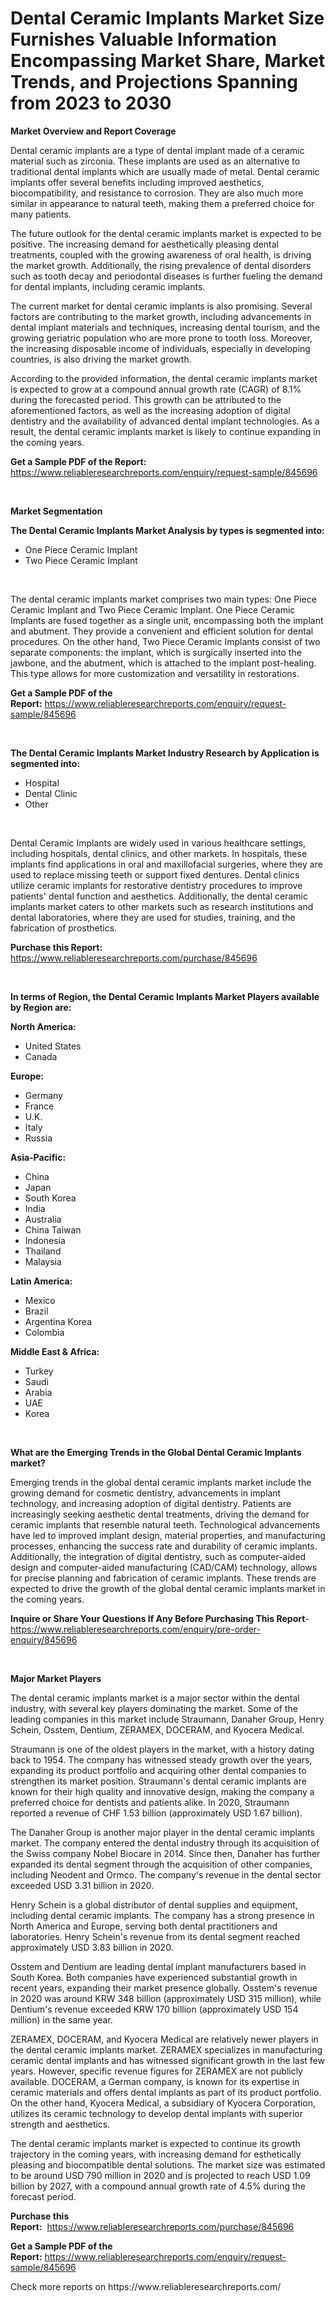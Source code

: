 <p><h1>Dental Ceramic Implants Market Size Furnishes Valuable Information Encompassing Market Share, Market Trends, and Projections Spanning from 2023 to 2030</h1></p><p><strong>Market Overview and Report Coverage</strong></p>
<p><p>Dental ceramic implants are a type of dental implant made of a ceramic material such as zirconia. These implants are used as an alternative to traditional dental implants which are usually made of metal. Dental ceramic implants offer several benefits including improved aesthetics, biocompatibility, and resistance to corrosion. They are also much more similar in appearance to natural teeth, making them a preferred choice for many patients.</p><p>The future outlook for the dental ceramic implants market is expected to be positive. The increasing demand for aesthetically pleasing dental treatments, coupled with the growing awareness of oral health, is driving the market growth. Additionally, the rising prevalence of dental disorders such as tooth decay and periodontal diseases is further fueling the demand for dental implants, including ceramic implants.</p><p>The current market for dental ceramic implants is also promising. Several factors are contributing to the market growth, including advancements in dental implant materials and techniques, increasing dental tourism, and the growing geriatric population who are more prone to tooth loss. Moreover, the increasing disposable income of individuals, especially in developing countries, is also driving the market growth.</p><p>According to the provided information, the dental ceramic implants market is expected to grow at a compound annual growth rate (CAGR) of 8.1% during the forecasted period. This growth can be attributed to the aforementioned factors, as well as the increasing adoption of digital dentistry and the availability of advanced dental implant technologies. As a result, the dental ceramic implants market is likely to continue expanding in the coming years.</p></p>
<p><strong>Get a Sample PDF of the Report:</strong> <a href="https://www.reliableresearchreports.com/enquiry/request-sample/845696">https://www.reliableresearchreports.com/enquiry/request-sample/845696</a></p>
<p>&nbsp;</p>
<p><strong>Market Segmentation</strong></p>
<p><strong>The Dental Ceramic Implants Market Analysis by types is segmented into:</strong></p>
<p><ul><li>One Piece Ceramic Implant</li><li>Two Piece Ceramic Implant</li></ul></p>
<p>&nbsp;</p>
<p><p>The dental ceramic implants market comprises two main types: One Piece Ceramic Implant and Two Piece Ceramic Implant. One Piece Ceramic Implants are fused together as a single unit, encompassing both the implant and abutment. They provide a convenient and efficient solution for dental procedures. On the other hand, Two Piece Ceramic Implants consist of two separate components: the implant, which is surgically inserted into the jawbone, and the abutment, which is attached to the implant post-healing. This type allows for more customization and versatility in restorations.</p></p>
<p><strong>Get a Sample PDF of the Report:</strong>&nbsp;<a href="https://www.reliableresearchreports.com/enquiry/request-sample/845696">https://www.reliableresearchreports.com/enquiry/request-sample/845696</a></p>
<p>&nbsp;</p>
<p><strong>The Dental Ceramic Implants Market Industry Research by Application is segmented into:</strong></p>
<p><ul><li>Hospital</li><li>Dental Clinic</li><li>Other</li></ul></p>
<p>&nbsp;</p>
<p><p>Dental Ceramic Implants are widely used in various healthcare settings, including hospitals, dental clinics, and other markets. In hospitals, these implants find applications in oral and maxillofacial surgeries, where they are used to replace missing teeth or support fixed dentures. Dental clinics utilize ceramic implants for restorative dentistry procedures to improve patients' dental function and aesthetics. Additionally, the dental ceramic implants market caters to other markets such as research institutions and dental laboratories, where they are used for studies, training, and the fabrication of prosthetics.</p></p>
<p><strong>Purchase this Report:</strong>&nbsp; <a href="https://www.reliableresearchreports.com/purchase/845696">https://www.reliableresearchreports.com/purchase/845696</a></p>
<p>&nbsp;</p>
<p><strong>In terms of Region, the Dental Ceramic Implants Market Players available by Region are:</strong></p>
<p>
    <p> <strong> North America: </strong>
        <ul>
            <li>United States</li>
            <li>Canada</li>
        </ul>
        </p> 
    <p> <strong> Europe: </strong>
        <ul>
            <li>Germany</li>
            <li>France</li>
            <li>U.K.</li>
            <li>Italy</li>
            <li>Russia</li>
        </ul>
        </p> 
    <p> <strong> Asia-Pacific: </strong>
        <ul>
            <li>China</li>
            <li>Japan</li>
            <li>South Korea</li>
            <li>India</li>
            <li>Australia</li>
            <li>China Taiwan</li>
            <li>Indonesia</li>
            <li>Thailand</li>
            <li>Malaysia</li>
        </ul>
        </p> 
    <p> <strong> Latin America: </strong>
        <ul>
            <li>Mexico</li>
            <li>Brazil</li>
            <li>Argentina Korea</li>
            <li>Colombia</li>
        </ul>
        </p> 
    <p> <strong> Middle East & Africa: </strong>
        <ul>
            <li>Turkey</li>
            <li>Saudi</li>
            <li>Arabia</li>
            <li>UAE</li>
            <li>Korea</li>
        </ul>
    </p>
    </p>
<p>&nbsp;</p>
<p><strong>What are the Emerging Trends in the Global Dental Ceramic Implants market?</strong></p>
<p><p>Emerging trends in the global dental ceramic implants market include the growing demand for cosmetic dentistry, advancements in implant technology, and increasing adoption of digital dentistry. Patients are increasingly seeking aesthetic dental treatments, driving the demand for ceramic implants that resemble natural teeth. Technological advancements have led to improved implant design, material properties, and manufacturing processes, enhancing the success rate and durability of ceramic implants. Additionally, the integration of digital dentistry, such as computer-aided design and computer-aided manufacturing (CAD/CAM) technology, allows for precise planning and fabrication of ceramic implants. These trends are expected to drive the growth of the global dental ceramic implants market in the coming years.</p></p>
<p><strong>Inquire or Share Your Questions If Any Before Purchasing This Report</strong>- <a href="https://www.reliableresearchreports.com/enquiry/pre-order-enquiry/845696">https://www.reliableresearchreports.com/enquiry/pre-order-enquiry/845696</a></p>
<p>&nbsp;</p>
<p><strong>Major Market Players</strong></p>
<p><p>The dental ceramic implants market is a major sector within the dental industry, with several key players dominating the market. Some of the leading companies in this market include Straumann, Danaher Group, Henry Schein, Osstem, Dentium, ZERAMEX, DOCERAM, and Kyocera Medical.</p><p>Straumann is one of the oldest players in the market, with a history dating back to 1954. The company has witnessed steady growth over the years, expanding its product portfolio and acquiring other dental companies to strengthen its market position. Straumann's dental ceramic implants are known for their high quality and innovative design, making the company a preferred choice for dentists and patients alike. In 2020, Straumann reported a revenue of CHF 1.53 billion (approximately USD 1.67 billion).</p><p>The Danaher Group is another major player in the dental ceramic implants market. The company entered the dental industry through its acquisition of the Swiss company Nobel Biocare in 2014. Since then, Danaher has further expanded its dental segment through the acquisition of other companies, including Neodent and Ormco. The company's revenue in the dental sector exceeded USD 3.31 billion in 2020.</p><p>Henry Schein is a global distributor of dental supplies and equipment, including dental ceramic implants. The company has a strong presence in North America and Europe, serving both dental practitioners and laboratories. Henry Schein's revenue from its dental segment reached approximately USD 3.83 billion in 2020.</p><p>Osstem and Dentium are leading dental implant manufacturers based in South Korea. Both companies have experienced substantial growth in recent years, expanding their market presence globally. Osstem's revenue in 2020 was around KRW 348 billion (approximately USD 315 million), while Dentium's revenue exceeded KRW 170 billion (approximately USD 154 million) in the same year.</p><p>ZERAMEX, DOCERAM, and Kyocera Medical are relatively newer players in the dental ceramic implants market. ZERAMEX specializes in manufacturing ceramic dental implants and has witnessed significant growth in the last few years. However, specific revenue figures for ZERAMEX are not publicly available. DOCERAM, a German company, is known for its expertise in ceramic materials and offers dental implants as part of its product portfolio. On the other hand, Kyocera Medical, a subsidiary of Kyocera Corporation, utilizes its ceramic technology to develop dental implants with superior strength and aesthetics.</p><p>The dental ceramic implants market is expected to continue its growth trajectory in the coming years, with increasing demand for esthetically pleasing and biocompatible dental solutions. The market size was estimated to be around USD 790 million in 2020 and is projected to reach USD 1.09 billion by 2027, with a compound annual growth rate of 4.5% during the forecast period.</p></p>
<p><strong>Purchase this Report:</strong>&nbsp;&nbsp;<a href="https://www.reliableresearchreports.com/purchase/845696">https://www.reliableresearchreports.com/purchase/845696</a></p>
<p></p>
<p><strong>Get a Sample PDF of the Report:</strong>&nbsp;<a href="https://www.reliableresearchreports.com/enquiry/request-sample/845696">https://www.reliableresearchreports.com/enquiry/request-sample/845696</a></p>
<p>Check more reports on https://www.reliableresearchreports.com/</p>